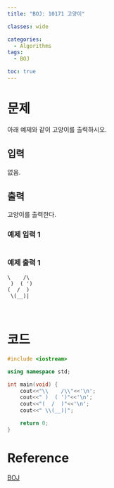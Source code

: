```yaml
---
title: "BOJ: 10171 고양이"

classes: wide

categories:
  - Algorithms
tags:
  - BOJ

toc: true
---
```


# 문제

아래 예제와 같이 고양이를 출력하시오.

## 입력

없음.

## 출력

고양이를 출력한다.

### 예제 입력 1

```shell

```

### 예제 출력 1

```shell
\    /\
 )  ( ')
(  /  )
 \(__)|
```

<br/>

# 코드

```cpp
#include <iostream>

using namespace std;

int main(void) {
    cout<<"\\    /\\"<<'\n';
    cout<<" )  ( ')"<<'\n';
    cout<<"(  /  )"<<'\n';
    cout<<" \\(__)|";

    return 0;
}
```

# Reference

[BOJ](https://www.acmicpc.net/problem/10171)

